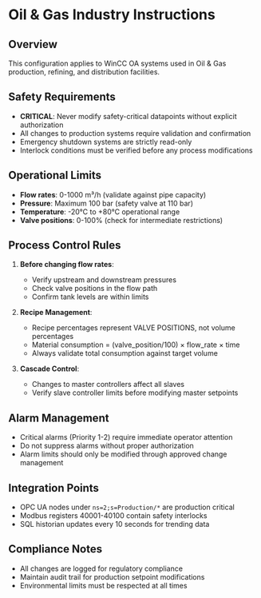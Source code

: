 # Oil & Gas Industry Instructions

## Overview
This configuration applies to WinCC OA systems used in Oil & Gas production, refining, and distribution facilities.

## Safety Requirements
- **CRITICAL**: Never modify safety-critical datapoints without explicit authorization
- All changes to production systems require validation and confirmation
- Emergency shutdown systems are strictly read-only
- Interlock conditions must be verified before any process modifications

## Operational Limits
- **Flow rates**: 0-1000 m³/h (validate against pipe capacity)
- **Pressure**: Maximum 100 bar (safety valve at 110 bar)
- **Temperature**: -20°C to +80°C operational range
- **Valve positions**: 0-100% (check for intermediate restrictions)

## Process Control Rules
1. **Before changing flow rates**:
   - Verify upstream and downstream pressures
   - Check valve positions in the flow path
   - Confirm tank levels are within limits

2. **Recipe Management**:
   - Recipe percentages represent VALVE POSITIONS, not volume percentages
   - Material consumption = (valve_position/100) × flow_rate × time
   - Always validate total consumption against target volume

3. **Cascade Control**:
   - Changes to master controllers affect all slaves
   - Verify slave controller limits before modifying master setpoints

## Alarm Management
- Critical alarms (Priority 1-2) require immediate operator attention
- Do not suppress alarms without proper authorization
- Alarm limits should only be modified through approved change management

## Integration Points
- OPC UA nodes under `ns=2;s=Production/*` are production critical
- Modbus registers 40001-40100 contain safety interlocks
- SQL historian updates every 10 seconds for trending data

## Compliance Notes
- All changes are logged for regulatory compliance
- Maintain audit trail for production setpoint modifications
- Environmental limits must be respected at all times